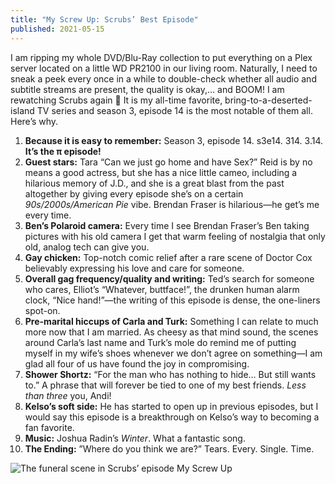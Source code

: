 ```yaml
---
title: "My Screw Up: Scrubs’ Best Episode"
published: 2021-05-15
---
```


I am ripping my whole DVD/Blu-Ray collection to put everything on a Plex server located on a little WD PR2100 in our living room. Naturally, I need to sneak a peek every once in a while to double-check whether all audio and subtitle streams are present, the quality is okay,… and BOOM! I am rewatching Scrubs again 🙂 It is my all-time favorite, bring-to-a-deserted-island TV series and season 3, episode 14 is the most notable of them all. Here’s why.

1. **Because it is easy to remember:** Season 3, episode 14. s3e14. 314. 3.14. **It’s the π episode!**
2. **Guest stars:** Tara “Can we just go home and have Sex?” Reid is by no means a good actress, but she has a nice little cameo, including a hilarious memory of J.D., and she is a great blast from the past altogether by giving every episode she’s on a certain *90s/2000s/American Pie* vibe. Brendan Fraser is hilarious—he get’s me every time.
3. **Ben’s Polaroid camera:** Every time I see Brendan Fraser’s Ben taking pictures with his old camera I get that warm feeling of nostalgia that only old, analog tech can give you.
4. **Gay chicken:** Top-notch comic relief after a rare scene of Doctor Cox believably expressing his love and care for someone.
5. **Overall gag frequency/quality and writing:** Ted’s search for someone who cares, Elliot’s “Whatever, buttface!”, the drunken human alarm clock, “Nice hand!”—the writing of this episode is dense, the one-liners spot-on.
6. **Pre-marital hiccups of Carla and Turk:** Something I can relate to much more now that I am married. As cheesy as that mind sound, the scenes around Carla’s last name and Turk’s mole do remind me of putting myself in my wife’s shoes whenever we don’t agree on something—I am glad all four of us have found the joy in compromising.
7. **Shower Shortz:** “For the man who has nothing to hide… But still wants to.” A phrase that will forever be tied to one of my best friends. *Less than three* you, Andi!
8. **Kelso’s soft side:** He has started to open up in previous episodes, but I would say this episode is a breakthrough on Kelso’s way to becoming a fan favorite.
9. **Music:** Joshua Radin’s *Winter*. What a fantastic song.
10. **The Ending:** ”Where do you think we are?” Tears.  Every. Single. Time.

![The funeral scene in Scrubs’ episode My Screw Up](/images/best-scrubs-episode/funeral.jpg#splash "Spoiler.")
